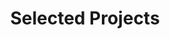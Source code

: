 ---
title: Selected Projects
text: I enjoy making things. Here are a selection of projects that I have worked on over the years.
view: article-grid
---